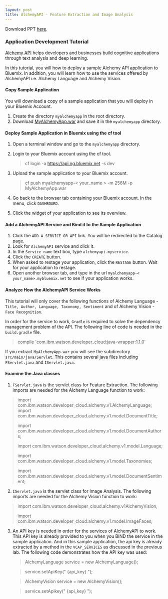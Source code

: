 ```yaml
---
layout: post
title: AlchemyAPI - Feature Extraction and Image Analysis
---
```

Download PPT [here](https://www.github.com/string-args/MyAlchemyApps).

### Application Development Tutorial

[Alchemy API](http://www.alchemyapi.com/) helps developers and businesses build cognitive applications through text analysis and deep learning.

In this tutorial, you will how to deploy a sample Alchemy API application to Bluemix. In addition, you will learn how to use the services offered by AlchemyAPI i.e. Alchemy Language and Alchemy Vision.

#### Copy Sample Application

You will download a copy of a sample application that you will deploy in your Bluemix Account.

1. Create the directory `myalchemyapp` in the root directory. 
2. Download [MyAlchemyApp.war](https://github.com/string-args/MyAlchemyApps) and save it in the `myalchemyapp` directory.

#### Deploy Sample Application in Bluemix using the cf tool

1. Open a terminal window and go to the `myalchemyapp` directory.
2. Login to your Bluemix account using the cf tool. 

	 > cf login -a https://api.ng.bluemix.net -s dev

3. Upload the sample application to your Bluemix account.

	> cf push myalchemyapp-< your_name > -m 256M -p MyAlchemyApp.war

4. Go back to the browser tab containing your Bluemix account. In the menu, click `DASHBOARD`.
5. Click the widget of your application to see its overview.

#### Add a AlchemyAPI Service and Bind it to the Sample Application

1. Click the `ADD A SERVICE OR API` link. You will be redirected to the Catalog page.
2. Look for `AlchemyAPI` service and click it.
3. In the `Service name` text box, type `alchemyapi-myservice`.
4. Click the `CREATE` button.
5. When asked to restage your application, click the `RESTAGE` button. Wait for your application to restage.
6. Open another browser tab, and type in the url `myalchemyapp-< your_name>.mybluemix.net` to see if your application works.

#### Analyze How the AlchemyAPI Service Works

This tutorial will only cover the following functions of Alchemy Language - `Title, Author, Language, Taxonomy, Sentiment` and of Alchemy Vision - `Face Recognition`.

In order for the service to work, `Gradle` is required to solve the dependency management problem of the API. The following line of code is needed in the `build.gradle` file.

> compile 'com.ibm.watson.developer_cloud:java-wrapper:1.1.0'

If you extract `MyAlchemyApp.war` you will see the subdirectory `src/main/java/Servlet`. This contains several java files including `FServlet.java` and `IServlet.java`.

#### Examine the Java classes

1. `FServlet.java` is the servlet class for Feature Extraction. The following imports are needed for the Alchemy Language function to work:
> import com.ibm.watson.developer_cloud.alchemy.v1.AlchemyLanguage; 
> import com.ibm.watson.developer_cloud.alchemy.v1.model.DocumentTitle;
> 
> import com.ibm.watson.developer_cloud.alchemy.v1.model.DocumentAuthors;
>
> import com.ibm.watson.developer_cloud.alchemy.v1.model.Language;
>
> import com.ibm.watson.developer_cloud.alchemy.v1.model.Taxonomies;
>
> import com.ibm.watson.developer_cloud.alchemy.v1.model.DocumentSentiment; 


2. `IServlet.java` is the servlet class for Image Analysis. The following imports are needed for the Alchemy Vision function to work:
> import com.ibm.watson.developer_cloud.alchemy.v1AlchemyVision;
> 
> import com.ibm.watson.developer_cloud.alchemy.v1.model.ImageFaces;
	

3. An API key is needed in order for the services of AlchemyAPI to work. This API key is already provided to you when you BIND the service in the sample application. And in this sample application, the api key is already extracted by a method in the `VCAP_SERVICES` as discussed in the previous lab. The following code demonstrates how the API key was used:

	> AlchemyLanguage service = new AlchemyLanguage();
	
	> service.setApiKey(" {api_key} ");
		
	> AlchemyVision service = new AlchemyVision();
	
	> service.setApikey(" {api_key} ");

    

	 
	
 
